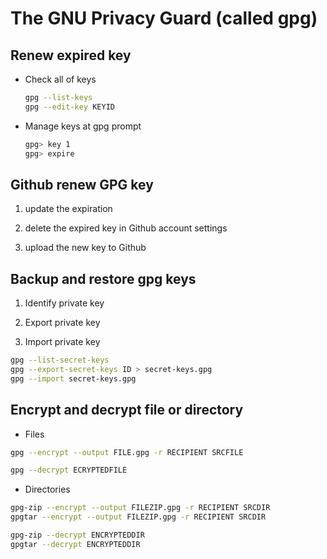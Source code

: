 # The GNU Privacy Guard (called gpg)

## Renew expired key
  - Check all of keys
    ```bash
    gpg --list-keys
    gpg --edit-key KEYID
    ```

  - Manage keys at gpg prompt
    ```bash
    gpg> key 1
    gpg> expire
    ```


## Github renew GPG key
  1. update the expiration

  2. delete the expired key in Github account settings

  3. upload the new key to Github


## Backup and restore gpg keys
  1. Identify private key
  
  2. Export private key

  3. Import private key

  ```bash
  gpg --list-secret-keys
  gpg --export-secret-keys ID > secret-keys.gpg
  gpg --import secret-keys.gpg
  ```

## Encrypt and decrypt file or directory
  - Files
  ```bash
  gpg --encrypt --output FILE.gpg -r RECIPIENT SRCFILE
  ```

  ```bash
  gpg --decrypt ECRYPTEDFILE
  ```

  - Directories
  ```bash
  gpg-zip --encrypt --output FILEZIP.gpg -r RECIPIENT SRCDIR
  gpgtar --encrypt --output FILEZIP.gpg -r RECIPIENT SRCDIR
  ```

  ```bash
  gpg-zip --decrypt ENCRYPTEDDIR
  gpgtar --decrypt ENCRYPTEDDIR
  ```

